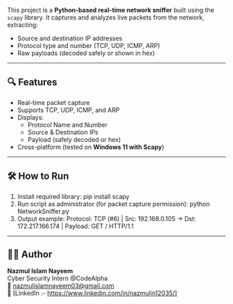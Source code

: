 This project is a **Python-based real-time network sniffer** built using the `scapy` library. It captures and analyzes live packets from the network, extracting:

- Source and destination IP addresses
- Protocol type and number (TCP, UDP, ICMP, ARP)
- Raw payloads (decoded safely or shown in hex)
  
---
## 🔍 Features

- Real-time packet capture
- Supports TCP, UDP, ICMP, and ARP
- Displays:
  - Protocol Name and Number
  - Source & Destination IPs
  - Payload (safely decoded or hex)
- Cross-platform (tested on **Windows 11 with Scapy**)

---

## 🛠️ How to Run

1. Install required library: pip install scapy
2. Run script as administrator (for packet capture permission): python NetworkSniffer.py
3. Output example: Protocol: TCP (#6) | Src: 192.168.0.105 -> Dst: 172.217.166.174 | Payload: GET / HTTP/1.1

---

## 👨‍💻 Author
**Nazmul Islam Nayeem**  
Cyber Security Intern @CodeAlpha  
📧 [nazmulislamnayeem03@gmail.com](mailto:nazmulislamnayeem03@gmail.com)  
🔗 [LinkedIn :- https://www.linkedin.com/in/nazmulin12035/]
